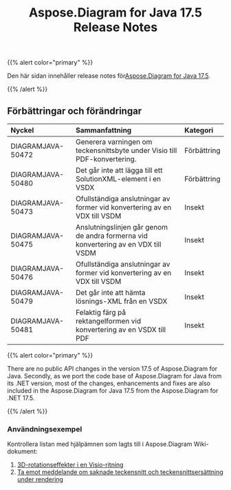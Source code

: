 ﻿---
title: Aspose.Diagram for Java 17.5 Release Notes
type: docs
weight: 80
url: /sv/java/aspose-diagram-for-java-17-5-release-notes/
---
{{% alert color="primary" %}} 

 Den här sidan innehåller release notes för[Aspose.Diagram for Java 17.5](https://docs.aspose.com/diagram/java/aspose-diagram-for-java-17-5-release-notes/).

{{% /alert %}} 
## **Förbättringar och förändringar**

|**Nyckel**|**Sammanfattning**|**Kategori**|
|:- |:- |:- |
|DIAGRAMJAVA-50472|Generera varningen om teckensnittsbyte under Visio till PDF-konvertering.|Förbättring|
|DIAGRAMJAVA-50480 |Det går inte att lägga till ett SolutionXML-element i en VSDX|Förbättring|
|DIAGRAMJAVA-50473|Ofullständiga anslutningar av former vid konvertering av en VDX till VSDM|Insekt|
|DIAGRAMJAVA-50475|Anslutningslinjen går genom de andra formerna vid konvertering av en VDX till VSDM|Insekt|
|DIAGRAMJAVA-50476|Ofullständiga anslutningar av former vid konvertering av en VDX till VSDM|Insekt|
|DIAGRAMJAVA-50479|Det går inte att hämta lösnings-XML från en VSDX|Insekt|
|DIAGRAMJAVA-50481|Felaktig färg på rektangelformen vid konvertering av en VSDX till PDF|Insekt|
{{% alert color="primary" %}} 

There are no public API changes in the version 17.5 of Aspose.Diagram for Java. Secondly, as we port the code base of Aspose.Diagram for Java from its .NET version, most of the changes, enhancements and fixes are also included in the Aspose.Diagram for Java 17.5 from the Aspose.Diagram for .NET 17.5.

{{% /alert %}} 
### **Användningsexempel**
Kontrollera listan med hjälpämnen som lagts till i Aspose.Diagram Wiki-dokument:

1. [3D-rotationseffekter i en Visio-ritning](/diagram/sv/java/3d-rotation-effects-in-a-visio-drawing/)
1. [Ta emot meddelande om saknade teckensnitt och teckensnittsersättning under rendering](https://docs.asposeptyltd.com/display/diagramjava/Aspose.Diagram+Font+Operations#Aspose.DiagramFontOperations-ReceiveNotificationofMissingFontsandFontSubstitutionduringRendering)


